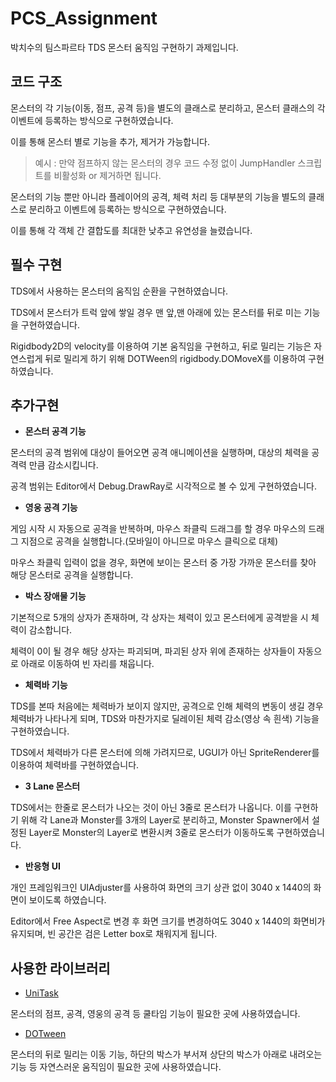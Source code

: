 # PCS_Assignment
박치수의 팀스파르타 TDS 몬스터 움직임 구현하기 과제입니다.

코드 구조
---
몬스터의 각 기능(이동, 점프, 공격 등)을 별도의 클래스로 분리하고, 몬스터 클래스의 각 이벤트에 등록하는 방식으로 구현하였습니다.

이를 통해 몬스터 별로 기능을 추가, 제거가 가능합니다.

> 예시 : 만약 점프하지 않는 몬스터의 경우 코드 수정 없이 JumpHandler 스크립트를 비활성화 or 제거하면 됩니다.

몬스터의 기능 뿐만 아니라 플레이어의 공격, 체력 처리 등 대부분의 기능을 별도의 클래스로 분리하고 이벤트에 등록하는 방식으로 구현하였습니다.

이를 통해 각 객체 간 결합도를 최대한 낮추고 유연성을 늘렸습니다.

필수 구현
---
TDS에서 사용하는 몬스터의 움직임 순환을 구현하였습니다.

TDS에서 몬스터가 트럭 앞에 쌓일 경우 맨 앞,맨 아래에 있는 몬스터를 뒤로 미는 기능을 구현하였습니다.

Rigidbody2D의 velocity를 이용하여 기본 움직임을 구현하고, 뒤로 밀리는 기능은 자연스럽게 뒤로 밀리게 하기 위해 DOTWeen의 rigidbody.DOMoveX를 이용하여 구현하였습니다.

추가구현
---
+ **몬스터 공격 기능**
  
몬스터의 공격 범위에 대상이 들어오면 공격 애니메이션을 실행하며, 대상의 체력을 공격력 만큼 감소시킵니다.

공격 범위는 Editor에서 Debug.DrawRay로 시각적으로 볼 수 있게 구현하였습니다.

+ **영웅 공격 기능**
  
게임 시작 시 자동으로 공격을 반복하며, 마우스 좌클릭 드래그를 할 경우 마우스의 드래그 지점으로 공격을 실행합니다.(모바일이 아니므로 마우스 클릭으로 대체)

마우스 좌클릭 입력이 없을 경우, 화면에 보이는 몬스터 중 가장 가까운 몬스터를 찾아 해당 몬스터로 공격을 실행합니다.

+ **박스 장애물 기능**
  
기본적으로 5개의 상자가 존재하며, 각 상자는 체력이 있고 몬스터에게 공격받을 시 체력이 감소합니다.

체력이 0이 될 경우 해당 상자는 파괴되며, 파괴된 상자 위에 존재하는 상자들이 자동으로 아래로 이동하여 빈 자리를 채웁니다.

+ **체력바 기능**
  
TDS를 본따 처음에는 체력바가 보이지 않지만, 공격으로 인해 체력의 변동이 생길 경우 체력바가 나타나게 되며, TDS와 마찬가지로 딜레이된 체력 감소(영상 속 흰색) 기능을 구현하였습니다.

TDS에서 체력바가 다른 몬스터에 의해 가려지므로, UGUI가 아닌 SpriteRenderer를 이용하여 체력바를 구현하였습니다.

+ **3 Lane 몬스터**
  
TDS에서는 한줄로 몬스터가 나오는 것이 아닌 3줄로 몬스터가 나옵니다. 이를 구현하기 위해 각 Lane과 Monster를 3개의 Layer로 분리하고,
Monster Spawner에서 설정된 Layer로 Monster의 Layer로 변환시켜 3줄로 몬스터가 이동하도록 구현하였습니다.

+ **반응형 UI**
  
개인 프레임워크인 UIAdjuster를 사용하여 화면의 크기 상관 없이 3040 x 1440의 화면이 보이도록 하였습니다.

Editor에서 Free Aspect로 변경 후 화면 크기를 변경하여도 3040 x 1440의 화면비가 유지되며, 빈 공간은 검은 Letter box로 채워지게 됩니다.


사용한 라이브러리
---

+ [UniTask](https://github.com/Cysharp/UniTask)

몬스터의 점프, 공격, 영웅의 공격 등 쿨타임 기능이 필요한 곳에 사용하였습니다.

+ [DOTween](https://dotween.demigiant.com/)

몬스터의 뒤로 밀리는 이동 기능, 하단의 박스가 부서져 상단의 박스가 아래로 내려오는 기능 등 자연스러운 움직임이 필요한 곳에 사용하였습니다.
